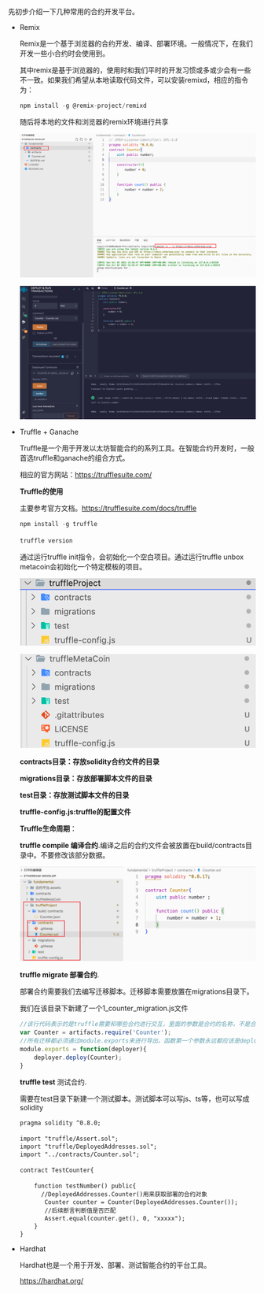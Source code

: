 先初步介绍一下几种常用的合约开发平台。

- Remix

  Remix是一个基于浏览器的合约开发、编译、部署环境。一般情况下，在我们开发一些小合约时会使用到。

  其中remix是基于浏览器的，使用时和我们平时的开发习惯或多或少会有一些不一致。如果我们希望从本地读取代码文件，可以安装remixd，相应的指令为：

  ```js
  npm install -g @remix-project/remixd
  ```

  随后将本地的文件和浏览器的remix环境进行共享

  ![image-20221002154109938](合约平台.assets/image-20221002154109938.png)

  ![image-20221002154234069](合约平台.assets/image-20221002154234069.png)



- Truffle + Ganache

  Truffle是一个用于开发以太坊智能合约的系列工具。在智能合约开发时，一般首选truffle和ganache的组合方式。

  相应的官方网站：https://trufflesuite.com/

  **Truffle的使用**

  主要参考官方文档。https://trufflesuite.com/docs/truffle

  ```js
  npm install -g truffle
  
  truffle version
  ```

  通过运行truffle init指令，会初始化一个空白项目。通过运行truffle unbox metacoin会初始化一个特定模板的项目。

  ![image-20221002170515269](合约平台.assets/image-20221002170515269.png)

  

  ![image-20221002170527687](合约平台.assets/image-20221002170527687.png)

  **contracts目录：存放solidity合约文件的目录**

  **migrations目录：存放部署脚本文件的目录**

  **test目录：存放测试脚本文件的目录**

  **truffle-config.js:truffle的配置文件**

  **Truffle生命周期**：

  **truffle compile 编译合约**.编译之后的合约文件会被放置在build/contracts目录中。不要修改该部分数据。

  ![image-20221002211001517](合约平台.assets/image-20221002211001517.png)

  **truffle migrate 部署合约**.

  部署合约需要我们去编写迁移脚本。迁移脚本需要放置在migrations目录下。

  我们在该目录下新建了一个1_counter_migration.js文件

  ```js
  //该行代码表示的是truffle需要和哪些合约进行交互，里面的参数是合约的名称，不是合约文件的名称
  var Counter = artifacts.require('Counter');
  //所有迁移都必须通过module.exports来进行导出。函数第一个参数永远都应该是deployer
  module.exports = function(deployer){
      deployer.deploy(Counter);
  }
  ```

  **truffle test** 测试合约.

  需要在test目录下新建一个测试脚本。测试脚本可以写js、ts等，也可以写成solidity

  ```solidity
  pragma solidity ^0.8.0;
  
  import "truffle/Assert.sol";
  import "truffle/DeployedAddresses.sol";
  import "../contracts/Counter.sol";
  
  contract TestCounter{
  
      function testNumber() public{
      	//DeployedAddresses.Counter()用来获取部署的合约对象
         Counter counter = Counter(DeployedAddresses.Counter());
         //后续断言判断值是否匹配
         Assert.equal(counter.get(), 0, "xxxxx");
      }
  }
  ```

  

  

- Hardhat

  Hardhat也是一个用于开发、部署、测试智能合约的平台工具。

  https://hardhat.org/

